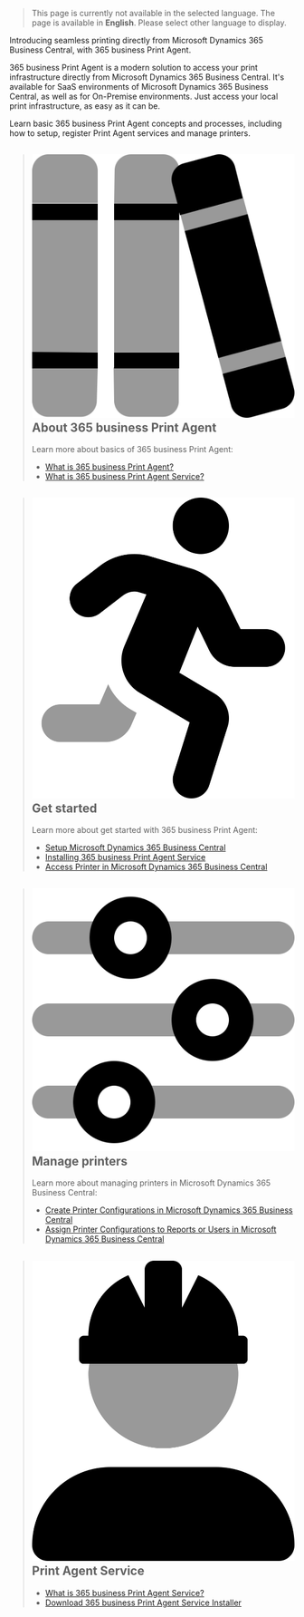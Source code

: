 > This page is currently not available in the selected language. The page is available in **English**. Please select other language to display.

Introducing seamless printing directly from Microsoft Dynamics 365 Business Central, with 365 business Print Agent. 

365 business Print Agent is a modern solution to access your print infrastructure directly from Microsoft Dynamics 365 Business Central. It's available for SaaS environments of Microsoft Dynamics 365 Business Central, as well as for On-Premise environments. Just access your local print infrastructure, as easy as it can be.

Learn basic 365 business Print Agent concepts and processes, including how to setup, register Print Agent services and manage printers.

> ## <img src="/assets/fontawesome/books-duotone.svg" class="fa-group-icon"> About 365 business Print Agent 
>
> Learn more about basics of 365 business Print Agent:
>
>  - [What is 365 business Print Agent?](print-agent-whatis)
>  - [What is 365 business Print Agent Service?](print-agent-client-whatis)

> ## <img src="/assets/fontawesome/person-running-duotone.svg" class="fa-group-icon"> Get started
> 
> Learn more about get started with 365 business Print Agent:
> 
>  - [Setup Microsoft Dynamics 365 Business Central](setup)
>  - [Installing 365 business Print Agent Service](print-agent-service-installation)
>  - [Access Printer in Microsoft Dynamics 365 Business Central](printer)

> ## <img src="/assets/fontawesome/sliders-duotone.svg" class="fa-group-icon"> Manage printers
> 
> Learn more about managing printers in Microsoft Dynamics 365 Business Central:
> 
>  - [Create Printer Configurations in Microsoft Dynamics 365 Business Central](printer-configuration)
>  - [Assign Printer Configurations to Reports or Users in Microsoft Dynamics 365 Business Central](printer-configuration/#printer-selection)

> ## <img src="/assets/fontawesome/user-helmet-safety-duotone.svg" class="fa-group-icon"> Print Agent Service
> 
>  - [What is 365 business Print Agent Service?](print-agent-client-whatis)
>  - [Download 365 business Print Agent Service Installer](https://365businessapi.com/api/SoftwareDownload?AppId=c2e7d99c-d3c6-4ecc-9c6b-7be4048b41a9)